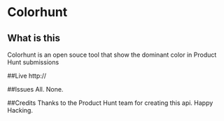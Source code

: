  # Colorhunt
## What is this
Colorhunt is an open souce tool that show the dominant color in Product Hunt submissions 

##Live
http://

##Issues
All. None.

##Credits
Thanks to the Product Hunt team for creating this api.
Happy Hacking.
